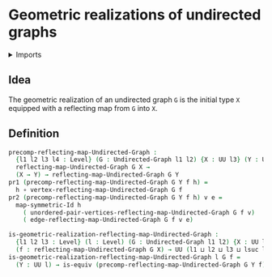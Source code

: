 #  Geometric realizations of undirected graphs

<details><summary>Imports</summary>
```agda
module graph-theory.geometric-realizations-undirected-graphs where
open import foundation.dependent-pair-types
open import foundation.equivalences
open import foundation.functions
open import foundation.symmetric-identity-types
open import foundation.universe-levels
open import graph-theory.reflecting-maps-undirected-graphs
open import graph-theory.undirected-graphs
```
</details>

## Idea

The geometric realization of an undirected graph `G` is the initial type `X` equipped with a reflecting map from `G` into `X`.

## Definition

```agda
precomp-reflecting-map-Undirected-Graph :
  {l1 l2 l3 l4 : Level} (G : Undirected-Graph l1 l2) {X : UU l3} (Y : UU l4) →
  reflecting-map-Undirected-Graph G X →
  (X → Y) → reflecting-map-Undirected-Graph G Y
pr1 (precomp-reflecting-map-Undirected-Graph G Y f h) =
  h ∘ vertex-reflecting-map-Undirected-Graph G f
pr2 (precomp-reflecting-map-Undirected-Graph G Y f h) v e =
  map-symmetric-Id h
    ( unordered-pair-vertices-reflecting-map-Undirected-Graph G f v)
    ( edge-reflecting-map-Undirected-Graph G f v e)

is-geometric-realization-reflecting-map-Undirected-Graph :
  {l1 l2 l3 : Level} (l : Level) (G : Undirected-Graph l1 l2) {X : UU l3}
  (f : reflecting-map-Undirected-Graph G X) → UU (l1 ⊔ l2 ⊔ l3 ⊔ lsuc l)
is-geometric-realization-reflecting-map-Undirected-Graph l G f =
  (Y : UU l) → is-equiv (precomp-reflecting-map-Undirected-Graph G Y f)
```
